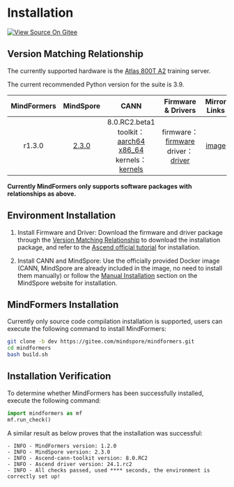 # Installation

[![View Source On Gitee](https://mindspore-website.obs.cn-north-4.myhuaweicloud.com/website-images/master/resource/_static/logo_source_en.svg)](https://gitee.com/mindspore/docs/blob/master/docs/mindformers/docs/source_en/quick_start/install.md)

## Version Matching Relationship

The currently supported hardware is the [Atlas 800T A2](https://www.hiascend.com/hardware/ai-server?tag=900A2) training server.

The current recommended Python version for the suite is 3.9.

| MindFormers |                 MindSpore                  |                                                                                                                                                                                                                  CANN                                                                                                                                                                                                                   |                                                   Firmware & Drivers                                                    |                                 Mirror Links                                  |
|:-----------:|:------------------------------------------:|:---------------------------------------------------------------------------------------------------------------------------------------------------------------------------------------------------------------------------------------------------------------------------------------------------------------------------------------------------------------------------------------------------------------------------------------:|:----------------------------------------------------------------------------------------------------------:|:---------------------------------------------------------------------:|
|   r1.3.0    | [2.3.0](https://www.mindspore.cn/install/) | 8.0.RC2.beta1 <br/> toolkit：[aarch64](https://ascend-repo.obs.cn-east-2.myhuaweicloud.com/CANN/CANN%208.0.RC2/Ascend-cann-toolkit_8.0.RC2_linux-aarch64.run) [x86_64](https://ascend-repo.obs.cn-east-2.myhuaweicloud.com/CANN/CANN%208.0.RC2/Ascend-cann-toolkit_8.0.RC2_linux-x86_64.run) <br/> kernels：[kernels](https://ascend-repo.obs.cn-east-2.myhuaweicloud.com/CANN/CANN%208.0.RC2/Ascend-cann-kernels-910b_8.0.RC2_linux.run) | firmware：[firmware](https://ascend-repo.obs.cn-east-2.myhuaweicloud.com/Ascend%20HDK/Ascend%20HDK%2024.1.RC2/Ascend-hdk-910b-npu-firmware_7.3.0.1.231.run) <br/> driver： [driver](https://ascend-repo.obs.cn-east-2.myhuaweicloud.com/Ascend%20HDK/Ascend%20HDK%2024.1.RC2/Ascend-hdk-910b-npu-driver_24.1.rc2_linux-aarch64.run) | [image](http://mirrors.cn-central-221.ovaijisuan.com/detail/138.html) |

**Currently MindFormers only supports software packages with relationships as above.**

## Environment Installation

1. Install Firmware and Driver: Download the firmware and driver package through the [Version Matching Relationship](https://www.mindspore.cn/mindformers/docs/en/dev/quick_start/install.html#version-matching-relationship) to download the installation package, and refer to the [Ascend official tutorial](https://www.hiascend.com/document/detail/zh/quick-installation/24.0.RC1/quickinstg_train/800_9000A2/quickinstg_800_9000A2_0007.html) for installation.

2. Install CANN and MindSpore: Use the officially provided Docker image (CANN, MindSpore are already included in the image, no need to install them manually) or follow the [Manual Installation](https://www.mindspore.cn/install/en#manual-installation) section on the MindSpore website for installation.

## MindFormers Installation

Currently only source code compilation installation is supported, users can execute the following command to install MindFormers:

```bash
git clone -b dev https://gitee.com/mindspore/mindformers.git
cd mindformers
bash build.sh
```

## Installation Verification

To determine whether MindFormers has been successfully installed, execute the following command:

```python
import mindformers as mf
mf.run_check()
```

A similar result as below proves that the installation was successful:

```text
- INFO - MindFormers version: 1.2.0
- INFO - MindSpore version: 2.3.0
- INFO - Ascend-cann-toolkit version: 8.0.RC2
- INFO - Ascend driver version: 24.1.rc2
- INFO - All checks passed, used **** seconds, the environment is correctly set up!
```